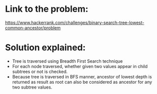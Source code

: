 # Link to the problem:
https://www.hackerrank.com/challenges/binary-search-tree-lowest-common-ancestor/problem

# Solution explained:
- Tree is traversed using Breadth First Search technique
- For each node traversed, whether given two values appear in child subtrees or not is checked.
- Because tree is traversed in BFS manner, ancestor of lowest depth is returned as result as root can also be considered as ancestor for any two subtree values.
